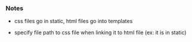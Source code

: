 ### Notes

* css files go in static, html files go into templates

* specify file path to css file when linking it to html file (ex: it is in static)